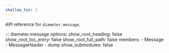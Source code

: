 ```yaml
---
shallow_toc: 3
---
```

API reference for `diameter.message`.

::: diameter.message
    options:
      show_root_heading: false
      show_root_toc_entry: false
      show_root_full_path: false
      members:
        - Message
        - MessageHeader
        - dump
      show_submodules: false